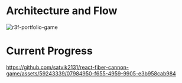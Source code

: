 # Architecture and Flow
![r3f-portfolio-game](https://github.com/satvik2131/react-fiber-cannon-game/assets/59243339/e306532b-f92f-4462-b703-d10e4dde9a40)


# Current Progress 

https://github.com/satvik2131/react-fiber-cannon-game/assets/59243339/07984950-f655-4959-9905-e3b958cab984

